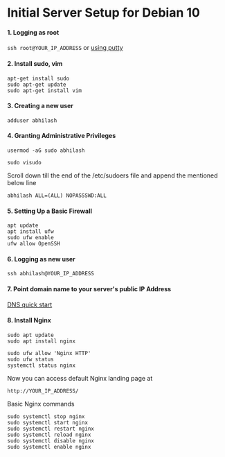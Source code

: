 # Initial Server Setup for Debian 10

#### 1. Logging as root

`ssh root@YOUR_IP_ADDRESS` or  [using putty](https://user-images.githubusercontent.com/77572066/132045155-57bacad4-3ca9-4197-80c5-7c1631353500.png)

#### 2. Install sudo, vim
```
apt-get install sudo
sudo apt-get update
sudo apt-get install vim
```

#### 3. Creating a new user

`adduser abhilash`

#### 4. Granting Administrative Privileges

`usermod -aG sudo abhilash`

`sudo visudo`

Scroll down till the end of the /etc/sudoers file and append the mentioned below line

`abhilash ALL=(ALL) NOPASSSWD:ALL `

#### 5. Setting Up a Basic Firewall

```
apt update
apt install ufw
sudo ufw enable
ufw allow OpenSSH
```

#### 6. Logging as new user

`ssh abhilash@YOUR_IP_ADDRESS`

#### 7. Point domain name to your server's public IP Address

[DNS quick start](https://docs.digitalocean.com/products/networking/dns/quickstart/)

#### 8. Install Nginx
```
sudo apt update
sudo apt install nginx

sudo ufw allow 'Nginx HTTP'
sudo ufw status
systemctl status nginx
```

Now you can access default Nginx landing page at

`http://YOUR_IP_ADDRESS/`

Basic Nginx commands
```
sudo systemctl stop nginx
sudo systemctl start nginx
sudo systemctl restart nginx
sudo systemctl reload nginx
sudo systemctl disable nginx
sudo systemctl enable nginx
```

<!-- Certbot https://gist.github.com/bradtraversy/cd90d1ed3c462fe3bddd11bf8953a896 -->
